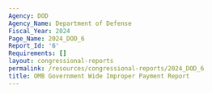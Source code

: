 ```yaml
---
Agency: DOD
Agency_Name: Department of Defense
Fiscal_Year: 2024
Page_Name: 2024_DOD_6
Report_Id: '6'
Requirements: []
layout: congressional-reports
permalink: /resources/congressional-reports/2024_DOD_6
title: OMB Government Wide Improper Payment Report
---
```

